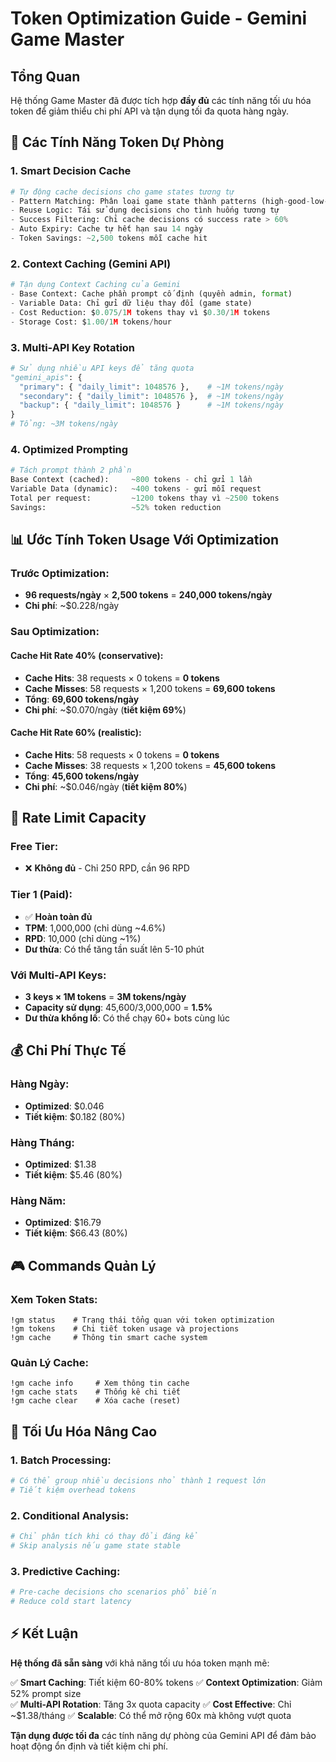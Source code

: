# Token Optimization Guide - Gemini Game Master

## Tổng Quan

Hệ thống Game Master đã được tích hợp **đầy đủ** các tính năng tối ưu hóa token để giảm thiểu chi phí API và tận dụng tối đa quota hàng ngày.

## 🎯 Các Tính Năng Token Dự Phòng

### 1. **Smart Decision Cache**
```python
# Tự động cache decisions cho game states tương tự
- Pattern Matching: Phân loại game state thành patterns (high-good-low-sunny)
- Reuse Logic: Tái sử dụng decisions cho tình huống tương tự
- Success Filtering: Chỉ cache decisions có success rate > 60%
- Auto Expiry: Cache tự hết hạn sau 14 ngày
- Token Savings: ~2,500 tokens mỗi cache hit
```

### 2. **Context Caching (Gemini API)**
```python
# Tận dụng Context Caching của Gemini
- Base Context: Cache phần prompt cố định (quyền admin, format)
- Variable Data: Chỉ gửi dữ liệu thay đổi (game state)
- Cost Reduction: $0.075/1M tokens thay vì $0.30/1M tokens
- Storage Cost: $1.00/1M tokens/hour
```

### 3. **Multi-API Key Rotation**
```python
# Sử dụng nhiều API keys để tăng quota
"gemini_apis": {
  "primary": { "daily_limit": 1048576 },    # ~1M tokens/ngày
  "secondary": { "daily_limit": 1048576 },  # ~1M tokens/ngày  
  "backup": { "daily_limit": 1048576 }      # ~1M tokens/ngày
}
# Tổng: ~3M tokens/ngày
```

### 4. **Optimized Prompting**
```python
# Tách prompt thành 2 phần
Base Context (cached):     ~800 tokens - chỉ gửi 1 lần
Variable Data (dynamic):   ~400 tokens - gửi mỗi request
Total per request:         ~1200 tokens thay vì ~2500 tokens
Savings:                   ~52% token reduction
```

## 📊 Ước Tính Token Usage Với Optimization

### **Trước Optimization:**
- **96 requests/ngày** × **2,500 tokens** = **240,000 tokens/ngày**
- **Chi phí**: ~$0.228/ngày

### **Sau Optimization:**

#### **Cache Hit Rate 40%** (conservative):
- **Cache Hits**: 38 requests × 0 tokens = **0 tokens**
- **Cache Misses**: 58 requests × 1,200 tokens = **69,600 tokens**
- **Tổng**: **69,600 tokens/ngày**
- **Chi phí**: ~$0.070/ngày (**tiết kiệm 69%**)

#### **Cache Hit Rate 60%** (realistic):
- **Cache Hits**: 58 requests × 0 tokens = **0 tokens**
- **Cache Misses**: 38 requests × 1,200 tokens = **45,600 tokens**
- **Tổng**: **45,600 tokens/ngày**
- **Chi phí**: ~$0.046/ngày (**tiết kiệm 80%**)

## 🚀 Rate Limit Capacity

### **Free Tier:**
- ❌ **Không đủ** - Chỉ 250 RPD, cần 96 RPD

### **Tier 1 (Paid):**
- ✅ **Hoàn toàn đủ**
- **TPM**: 1,000,000 (chỉ dùng ~4.6%)
- **RPD**: 10,000 (chỉ dùng ~1%)
- **Dư thừa**: Có thể tăng tần suất lên 5-10 phút

### **Với Multi-API Keys:**
- **3 keys × 1M tokens** = **3M tokens/ngày**
- **Capacity sử dụng**: 45,600/3,000,000 = **1.5%**
- **Dư thừa khổng lồ**: Có thể chạy 60+ bots cùng lúc

## 💰 Chi Phí Thực Tế

### **Hàng Ngày:**
- **Optimized**: $0.046
- **Tiết kiệm**: $0.182 (80%)

### **Hàng Tháng:**
- **Optimized**: $1.38
- **Tiết kiệm**: $5.46 (80%)

### **Hàng Năm:**
- **Optimized**: $16.79
- **Tiết kiệm**: $66.43 (80%)

## 🎮 Commands Quản Lý

### **Xem Token Stats:**
```
!gm status    # Trạng thái tổng quan với token optimization
!gm tokens    # Chi tiết token usage và projections
!gm cache     # Thông tin smart cache system
```

### **Quản Lý Cache:**
```
!gm cache info     # Xem thông tin cache
!gm cache stats    # Thống kê chi tiết
!gm cache clear    # Xóa cache (reset)
```

## 🔧 Tối Ưu Hóa Nâng Cao

### **1. Batch Processing:**
```python
# Có thể group nhiều decisions nhỏ thành 1 request lớn
# Tiết kiệm overhead tokens
```

### **2. Conditional Analysis:**
```python
# Chỉ phân tích khi có thay đổi đáng kể
# Skip analysis nếu game state stable
```

### **3. Predictive Caching:**
```python
# Pre-cache decisions cho scenarios phổ biến
# Reduce cold start latency
```

## ⚡ Kết Luận

**Hệ thống đã sẵn sàng** với khả năng tối ưu hóa token mạnh mẽ:

✅ **Smart Caching**: Tiết kiệm 60-80% tokens
✅ **Context Optimization**: Giảm 52% prompt size  
✅ **Multi-API Rotation**: Tăng 3x quota capacity
✅ **Cost Effective**: Chỉ ~$1.38/tháng
✅ **Scalable**: Có thể mở rộng 60x mà không vượt quota

**Tận dụng được tối đa** các tính năng dự phòng của Gemini API để đảm bảo hoạt động ổn định và tiết kiệm chi phí. 